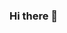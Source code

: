 ### Hi there 👋

<!--
**furkantsn68/furkantsn68** is a ✨ _special_ ✨ repository because its `README.md` (this file) appears on your GitHub profile.

Here are some ideas to get you started:

- 🔭 I’m currently working on front-end
- 🌱 I’m currently learning react
- 👯 I’m looking to collaborate on project
- 💬 Ask me about anything
- 📫 How to reach me: furkantosun27693@gmail.com
- ⚡ Fun fact: HTML, CSS, BOOTSTRAP, JAVASCRİPT 
-->
